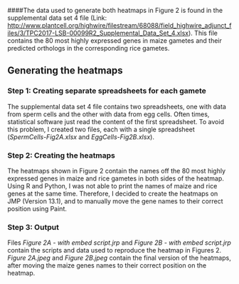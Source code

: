 ####The data used to generate both heatmaps in Figure 2 is found in the supplemental data set 4 file (Link: http://www.plantcell.org/highwire/filestream/68088/field_highwire_adjunct_files/3/TPC2017-LSB-00099R2_Supplemental_Data_Set_4.xlsx). This file contains the 80 most highly expressed genes in maize gametes and their predicted orthologs in the corresponding rice gametes.## Generating the heatmaps### Step 1: Creating separate spreadsheets for each gameteThe supplemental data set 4 file contains two spreadsheets, one with data from sperm cells and the other with data from egg cells. Often times, statistical software just read the content of the first spreadsheet. To avoid this problem, I created two files, each with a single spreadsheet (*SpermCells-Fig2A.xlsx* and *EggCells-Fig2B.xlsx*). ### Step 2: Creating the heatmapsThe heatmaps shown in Figure 2 contain the names off the 80 most highly expressed genes in maize and rice gametes in both sides of the heatmap. Using R and Python, I was not able to print the names of maize and rice genes at the same time. Therefore, I decided to create the heatmaps on JMP (Version 13.1), and to manually move the gene names to their correct position using Paint.### Step 3: OutputFiles  *Figure 2A - with embed script.jrp* and *Figure 2B - with embed script.jrp* contain the scripts and data used to reproduce the heatmap in Figures 2. *Figure 2A.jpeg* and *Figure 2B.jpeg* contain the final version of the heatmaps, after moving the maize genes names to their correct position on the heatmap.  